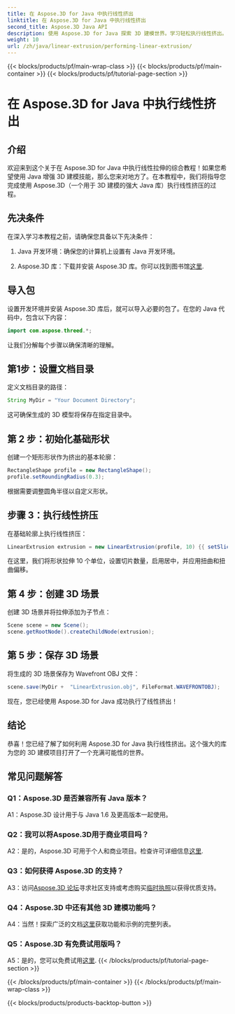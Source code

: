 ```yaml
---
title: 在 Aspose.3D for Java 中执行线性挤出
linktitle: 在 Aspose.3D for Java 中执行线性挤出
second_title: Aspose.3D Java API
description: 使用 Aspose.3D for Java 探索 3D 建模世界。学习轻松执行线性挤出。
weight: 10
url: /zh/java/linear-extrusion/performing-linear-extrusion/
---
```


{{< blocks/products/pf/main-wrap-class >}}
{{< blocks/products/pf/main-container >}}
{{< blocks/products/pf/tutorial-page-section >}}

# 在 Aspose.3D for Java 中执行线性挤出

## 介绍

欢迎来到这个关于在 Aspose.3D for Java 中执行线性拉伸的综合教程！如果您希望使用 Java 增强 3D 建模技能，那么您来对地方了。在本教程中，我们将指导您完成使用 Aspose.3D（一个用于 3D 建模的强大 Java 库）执行线性挤压的过程。

## 先决条件

在深入学习本教程之前，请确保您具备以下先决条件：

1. Java 开发环境：确保您的计算机上设置有 Java 开发环境。

2.  Aspose.3D 库：下载并安装 Aspose.3D 库。你可以找到图书馆[这里](https://releases.aspose.com/3d/java/).

## 导入包

设置开发环境并安装 Aspose.3D 库后，就可以导入必要的包了。在您的 Java 代码中，包含以下内容：

```java
import com.aspose.threed.*;
```

让我们分解每个步骤以确保清晰的理解。

## 第1步：设置文档目录

定义文档目录的路径：

```java
String MyDir = "Your Document Directory";
```

这可确保生成的 3D 模型将保存在指定目录中。

## 第 2 步：初始化基础形状

创建一个矩形形状作为挤出的基本轮廓：

```java
RectangleShape profile = new RectangleShape();
profile.setRoundingRadius(0.3);
```

根据需要调整圆角半径以自定义形状。

## 步骤 3：执行线性挤压

在基础轮廓上执行线性挤压：

```java
LinearExtrusion extrusion = new LinearExtrusion(profile, 10) {{ setSlices(100); setCenter(true); setTwist(360); setTwistOffset(new Vector3(10, 0, 0));}};
```

在这里，我们将形状拉伸 10 个单位，设置切片数量，启用居中，并应用扭曲和扭曲偏移。

## 第 4 步：创建 3D 场景

创建 3D 场景并将拉伸添加为子节点：

```java
Scene scene = new Scene();
scene.getRootNode().createChildNode(extrusion);
```

## 第 5 步：保存 3D 场景

将生成的 3D 场景保存为 Wavefront OBJ 文件：

```java
scene.save(MyDir +  "LinearExtrusion.obj", FileFormat.WAVEFRONTOBJ);
```

现在，您已经使用 Aspose.3D for Java 成功执行了线性挤出！

## 结论

恭喜！您已经了解了如何利用 Aspose.3D for Java 执行线性挤出。这个强大的库为您的 3D 建模项目打开了一个充满可能性的世界。

## 常见问题解答

### Q1：Aspose.3D 是否兼容所有 Java 版本？

A1：Aspose.3D 设计用于与 Java 1.6 及更高版本一起使用。

### Q2：我可以将Aspose.3D用于商业项目吗？

A2：是的，Aspose.3D 可用于个人和商业项目。检查许可详细信息[这里](https://purchase.aspose.com/buy).

### Q3：如何获得 Aspose.3D 的支持？

 A3：访问[Aspose.3D 论坛](https://forum.aspose.com/c/3d/18)寻求社区支持或考虑购买[临时执照](https://purchase.aspose.com/temporary-license/)以获得优质支持。

### Q4：Aspose.3D 中还有其他 3D 建模功能吗？

 A4：当然！探索广泛的文档[这里](https://reference.aspose.com/3d/java/)获取功能和示例的完整列表。

### Q5：Aspose.3D 有免费试用版吗？

 A5：是的，您可以免费试用[这里](https://releases.aspose.com/).
{{< /blocks/products/pf/tutorial-page-section >}}

{{< /blocks/products/pf/main-container >}}
{{< /blocks/products/pf/main-wrap-class >}}

{{< blocks/products/products-backtop-button >}}
